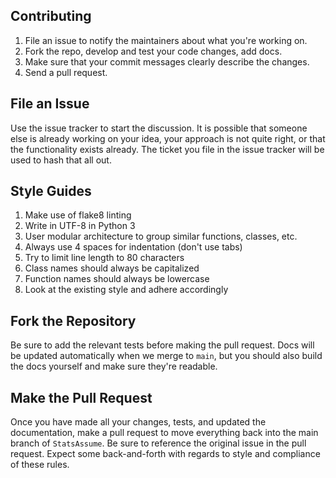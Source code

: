 Contributing
----------------------------------

1. File an issue to notify the maintainers about what you're working on.
2. Fork the repo, develop and test your code changes, add docs.
3. Make sure that your commit messages clearly describe the changes.
4. Send a pull request.

File an Issue
----------------------------------

Use the issue tracker to start the discussion. It is possible that someone
else is already working on your idea, your approach is not quite right, or that
the functionality exists already. The ticket you file in the issue tracker will
be used to hash that all out.

Style Guides
-------------------
1. Make use of flake8 linting
2. Write in UTF-8 in Python 3
3. User modular architecture to group similar functions, classes, etc. 
4. Always use 4 spaces for indentation (don't use tabs)
5. Try to limit line length to 80 characters
6. Class names should always be capitalized
7. Function names should always be lowercase
8. Look at the existing style and adhere accordingly

Fork the Repository
-------------------

Be sure to add the relevant tests before making the pull request. Docs will be
updated automatically when we merge to `main`, but you should also build
the docs yourself and make sure they're readable.

Make the Pull Request
---------------------

Once you have made all your changes, tests, and updated the documentation,
make a pull request to move everything back into the main branch of 
`StatsAssume`. Be sure to reference the original issue in the pull request.
Expect some back-and-forth with regards to style and compliance of these
rules.

